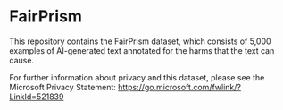 # FairPrism

This repository contains the FairPrism dataset, which consists of 5,000 examples of AI-generated text annotated for the harms that the text can cause.

For further information about privacy and this dataset, please see the Microsoft Privacy Statement: https://go.microsoft.com/fwlink/?LinkId=521839
